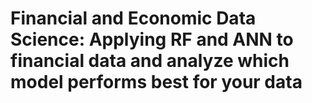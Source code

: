 # Financial and Economic Data Science: Applying RF and ANN to financial data and analyze which model performs best for your data
